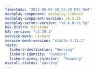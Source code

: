 ```yaml
---
timestamp: "2022-05-04 18:22:29 UTC Wed"
meshplay-component: meshplay-linkerd
meshplay-component-version: v0.5.25
meshplay-server-version: "v0.6.0-rc.5p"
k8s-distro: minikube
k8s-version: "v1.20.1"
service-mesh: Linkerd
service-mesh-version: "stable-2.11.2"
tests:
  linkerd-destination: "Running"
  linkerd-identity: "Running"
  linkerd-proxy-injector:  "Running"
overall-status: "passing"
---
```

